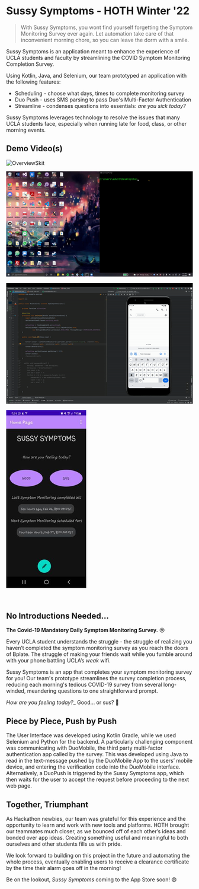 # Sussy Symptoms - HOTH Winter '22

> With Sussy Symptoms, you wont find yourself forgetting the Symptom Monitoring Survey ever again. Let automation take care of that inconvenient morning chore, so you can leave the dorm with a smile.

Sussy Symptoms is an application meant to enhance the experience of UCLA students
and faculty by streamlining the COVID Symptom Monitoring Completion Survey.

Using Kotlin, Java, and Selenium, our team prototyped an application with the following features:

* Scheduling - choose what days, times to complete monitoring survey
* Duo Push - uses SMS parsing to pass Duo's Multi-Factor Authentication
* Streamline - condenses questions into essentials: *are you sick today?*

Sussy Symptoms leverages technology to resolve the issues that many UCLA students face,
especially when running late for food, class, or other morning events.

## Demo Video(s)

![OverviewSkit](https://youtube.com)

![DemoForm](./auxmedia/demoForm.gif)

![DemoSMS](./auxmedia/demoSMS.gif)

![AppHome](./auxmedia/sampleSS.jpg)

&nbsp;&nbsp;

## No Introductions Needed...

**The Covid-19 Mandatory Daily Symptom Monitoring Survey.** 😢

Every UCLA student understands the struggle - the struggle of realizing you haven’t completed the symptom monitoring survey as you reach the doors of Bplate. The struggle of making your friends wait while you fumble around with your phone battling UCLA’s _weak_ wifi.

Sussy Symptoms is an app that completes your symptom monitoring survey for you! Our team's prototype streamlines the survey completion process, reducing each morning's tedious COVID-19 survey from several long-winded, meandering questions to one straightforward prompt.

_How are you feeling today?__ Good... or sus? 🤔

## Piece by Piece, Push by Push

The User Interface was developed using Kotlin Gradle, while we used Selenium and Python for the backend. A particularly challenging component was communicating with DuoMobile, the third party multi-factor authentication app called by the survey. This was developed using Java to read in the text-message pushed by the DuoMobile App to the users’ mobile device, and entering the verification code into the DuoMobile interface. Alternatively, a DuoPush is triggered by the Sussy Symptoms app, which then waits for the user to accept the request before proceeding to the next web page.

## Together, Triumphant

As Hackathon newbies, our team was grateful for this experience and the opportunity to learn and work with new tools and platforms. HOTH brought our teammates much closer, as we bounced off of each other’s ideas and bonded over app ideas. Creating something useful and meaningful to both ourselves and other students fills us with pride.

We look forward to building on this project in the future and automating the whole process, eventually enabling users to receive a clearance certificate by the time their alarm goes off in the morning!

Be on the lookout, _Sussy Symptoms_ coming to the App Store soon! 😄

&nbsp;&nbsp;
